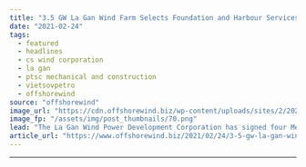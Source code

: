 ```yaml
---
title: "3.5 GW La Gan Wind Farm Selects Foundation and Harbour Services Providers"
date: "2021-02-24"
tags: 
  - featured
  - headlines
  - cs wind corporation
  - la gan
  - ptsc mechanical and construction
  - vietsovpetro
  - offshorewind
source: "offshorewind"
image_url: "https://cdn.offshorewind.biz/wp-content/uploads/sites/2/2021/02/24163003/La-Gan.png"
image_fp: "/assets/img/post_thumbnails/70.png"
lead: "The La Gan Wind Power Development Corporation has signed four Memoranda of Understanding (MoUs)"
article_url: "https://www.offshorewind.biz/2021/02/24/3-5-gw-la-gan-wind-farm-selects-foundation-and-harbour-services-providers/"
---
```


---
